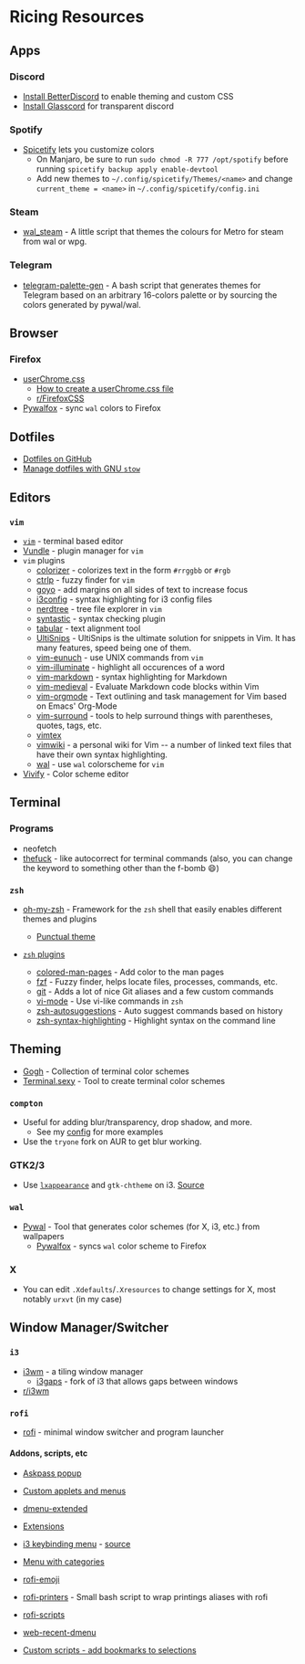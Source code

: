 # Ricing Resources

## Apps

### Discord
- [Install BetterDiscord](https://gist.github.com/ObserverOfTime/d7e60eb9aa7fe837545c8cb77cf31172) to enable theming and custom CSS
- [Install Glasscord](https://github.com/AryToNeX/Glasscord) for transparent discord

### Spotify
- [Spicetify](https://github.com/khanhas/spicetify-cli) lets you customize colors
    - On Manjaro, be sure to run `sudo chmod -R 777 /opt/spotify` before running `spicetify backup apply enable-devtool`
    - Add new themes to `~/.config/spicetify/Themes/<name>` and change `current_theme = <name>` in `~/.config/spicetify/config.ini`

### Steam
- [wal_steam](https://github.com/kotajacob/wal_steam) - A little script that themes the colours for Metro for steam from wal or wpg.

### Telegram
- [telegram-palette-gen](https://github.com/matgua/telegram-palette-gen) - A bash script that generates themes for Telegram based on an arbitrary 16-colors palette or by sourcing the colors generated by pywal/wal.

## Browser

### Firefox
- [userChrome.css](https://www.userchrome.org/)
  - [How to create a userChrome.css file](https://www.userchrome.org/how-create-userchrome-css.html)
  - [r/FirefoxCSS](https://www.reddit.com/r/FirefoxCSS/)
- [Pywalfox](https://github.com/Frewacom/Pywalfox) - sync `wal` colors to Firefox

## Dotfiles
- [Dotfiles on GitHub](https://dotfiles.github.io/)
- [Manage dotfiles with GNU `stow`](https://alexpearce.me/2016/02/managing-dotfiles-with-stow/)

## Editors

### `vim`
- [`vim`](https://github.com/vim/vim) - terminal based editor
- [Vundle](https://github.com/VundleVim/Vundle.vim) - plugin manager for `vim`
- `vim` plugins
  - [colorizer](https://github.com/lilydjwg/colorizer) - colorizes text in the form `#rrggbb` or `#rgb`
  - [ctrlp](https://github.com/ctrlpvim/ctrlp.vim) - fuzzy finder for `vim`
  - [goyo](https://github.com/junegunn/goyo.vim) - add margins on all sides of text to increase focus
  - [i3config](https://github.com/mboughaba/i3config.vim) - syntax highlighting for i3 config files
  - [nerdtree](https://github.com/scrooloose/nerdtree) - tree file explorer in `vim`
  - [syntastic](https://github.com/scrooloose/syntastic) - syntax checking plugin
  - [tabular](https://github.com/godlygeek/tabular) - text alignment tool
  - [UltiSnips](https://github.com/SirVer/ultisnips) - UltiSnips is the ultimate solution for snippets in Vim. It has many features, speed being one of them.
  - [vim-eunuch](https://github.com/tpope/vim-eunuch) - use UNIX commands from `vim`
  - [vim-illuminate](https://github.com/RRethy/vim-illuminate) - highlight all occurences of a word
  - [vim-markdown](https://github.com/plasticboy/vim-markdown) - syntax highlighting for Markdown
  - [vim-medieval](https://github.com/gpanders/vim-medieval) - Evaluate Markdown code blocks within Vim
  - [vim-orgmode](https://github.com/jceb/vim-orgmode) - Text outlining and task management for Vim based on Emacs' Org-Mode
  - [vim-surround](https://github.com/tpope/vim-surround) - tools to help surround things with parentheses, quotes, tags, etc.
  - [vimtex](https://github.com/lervag/vimtex)
  - [vimwiki](https://github.com/vimwiki/vimwiki) - a personal wiki for Vim -- a number of linked text files that have their own syntax highlighting.
  - [wal](https://github.com/dylanaraps/wal.vim) - use `wal` colorscheme for `vim`
- [Vivify](http://bytefluent.com/vivify/) - Color scheme editor

## Terminal

### Programs

- neofetch
- [thefuck](https://github.com/nvbn/thefuck) - like autocorrect for terminal commands (also, you can change the keyword to something other than the f-bomb :smile:)

### `zsh`
- [oh-my-zsh](https://github.com/robbyrussell/oh-my-zsh) - Framework for the `zsh` shell that easily enables different themes and plugins
  - [Punctual theme](https://github.com/dannynimmo/punctual-zsh-theme)

- [`zsh` plugins](https://github.com/robbyrussell/oh-my-zsh/tree/master/plugins)
  - [colored-man-pages](https://github.com/robbyrussell/oh-my-zsh/tree/master/plugins/colored-man-pages) - Add color to the man pages
  - [fzf](https://github.com/robbyrussell/oh-my-zsh/tree/master/plugins/fzf) - Fuzzy finder, helps locate files, processes, commands, etc.
  - [git](https://github.com/robbyrussell/oh-my-zsh/tree/master/plugins/git) - Adds a lot of nice Git aliases and a few custom commands
  - [vi-mode](https://github.com/robbyrussell/oh-my-zsh/tree/master/plugins/vi-mode) - Use vi-like commands in `zsh`
  - [zsh-autosuggestions](https://github.com/zsh-users/zsh-autosuggestions) - Auto suggest commands based on history
  - [zsh-syntax-highlighting](https://github.com/zsh-users/zsh-syntax-highlighting) - Highlight syntax on the command line

## Theming

- [Gogh](https://mayccoll.github.io/Gogh/) - Collection of terminal color schemes
- [Terminal.sexy](https://terminal.sexy/) - Tool to create terminal color schemes

### `compton`

- Useful for adding blur/transparency, drop shadow, and more.
    - See my [config](https://github.com/alex-bellon/dotfiles/blob/master/compton/.compton.conf) for more examples
- Use the `tryone` fork on AUR to get blur working.

### GTK2/3

- Use [`lxappearance`](https://wiki.lxde.org/en/LXAppearance) and `gtk-chtheme` on i3. [Source](https://askubuntu.com/questions/598943/how-to-de-uglify-i3-wm)

### `wal`

- [Pywal](https://github.com/dylanaraps/pywal) - Tool that generates color schemes (for X, i3, etc.) from wallpapers
  - [Pywalfox](https://github.com/Frewacom/Pywalfox) - syncs `wal` color scheme to Firefox

### X

- You can edit `.Xdefaults`/`.Xresources` to change settings for X, most notably `urxvt` (in my case)

## Window Manager/Switcher

### `i3`

- [i3wm](https://i3wm.org/) - a tiling window manager
  - [i3gaps](https://github.com/Airblader/i3) - fork of i3 that allows gaps between windows
- [r/i3wm](https://www.reddit.com/r/i3wm/)

### `rofi`

- [rofi](https://github.com/davatorium/rofi) - minimal window switcher and program launcher

#### Addons, scripts, etc
- [Askpass popup](https://github.com/sdushantha/dotfiles/blob/master/rofi/.config/rofi/themes/askpass.rasi)
- [Custom applets and menus](https://github.com/adi1090x/rofi)
- [dmenu-extended](https://github.com/MarkHedleyJones/dmenu-extended)
- [Extensions](https://github.com/davatorium/rofi/wiki/User-scripts)
- [i3 keybinding menu](https://gitlab.com/vahnrr/rofi-menus) - [source](https://www.reddit.com/r/unixporn/comments/g6mbfu/oc_was_tired_of_checking_the_config_file_when_i/)
- [Menu with categories](https://github.com/NybuTG/Rofi-Menu-with-Categories)
- [rofi-emoji](https://github.com/Mange/rofi-emoji)
- [rofi-printers](https://github.com/raphaelfournier/rofi-printers) -  Small bash script to wrap printings aliases with rofi
- [rofi-scripts](https://github.com/davatorium/rofi-scripts)
- [web-recent-dmenu](https://github.com/larzeitlin/web-recent-dmenu)

- [Custom scripts - add bookmarks to selections](https://stackoverflow.com/questions/57609950/rofi-custom-script-on-combi-mode)
